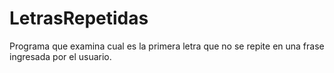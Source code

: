 # LetrasRepetidas
Programa que examina cual es la primera letra que no se repite en una frase ingresada por el usuario.
